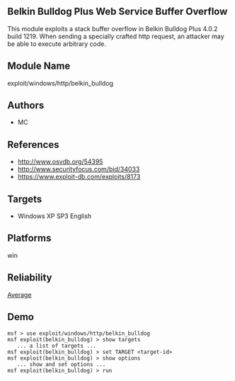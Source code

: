 ## Belkin Bulldog Plus Web Service Buffer Overflow

This module exploits a stack buffer overflow in Belkin 
Bulldog Plus 4.0.2 build 1219. When sending a specially 
crafted http request, an attacker may be able to execute 
arbitrary code.


## Module Name
exploit/windows/http/belkin_bulldog

## Authors
* MC


## References
* http://www.osvdb.org/54395
* http://www.securityfocus.com/bid/34033
* https://www.exploit-db.com/exploits/8173



## Targets
* Windows XP SP3 English


## Platforms
win

## Reliability
[Average](https://github.com/rapid7/metasploit-framework/wiki/Exploit-Ranking)

## Demo

```
msf > use exploit/windows/http/belkin_bulldog
msf exploit(belkin_bulldog) > show targets
   ... a list of targets ...
msf exploit(belkin_bulldog) > set TARGET <target-id>
msf exploit(belkin_bulldog) > show options
   ... show and set options ...
msf exploit(belkin_bulldog) > run
```
    
    